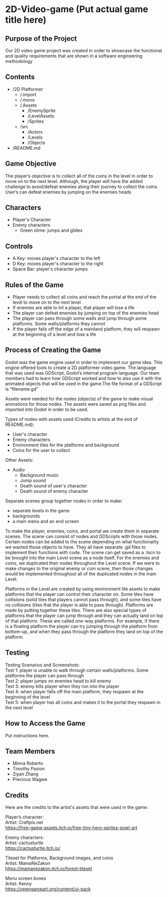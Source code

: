 # 2D-Video-game (Put actual game title here)

## Purpose of the Project
Our 2D video game project was created in order to showcase the functional and quality requirements that are shown in a software engineering methodology

## Contents

* /2D Platformer
     * /.import
     * /.mono
     * /.Assets
          * /EnemySprite
          * /LevelAssets
          * /Sprites
     * /src
          * /Actors
          * /Levels
          * /Objects
* /README.md


## Game Objective 

The player’s objective is to collect all of the coins in the level in order to move on to the next level. Although, the player will have the added challenge to avoid/defeat enemies along their journey to collect the coins. User’s can defeat enemies by jumping on the enemies heads


## Characters

* Player's Character 
* Enemy characters
  - Green slime: jumps and glides


## Controls

* A Key: moves player's character to the left
* D Key: moves player's character to the right
* Space Bar: player's character jumps

## Rules of the Game

* Player needs to collect all coins and reach the portal at the end of the level to move on to the next level
* If enemies are able to hit a player, that player will lose a life
* The player can defeat enemies by jumping on top of the enemies head
* The player can pass through some walls and jump through some platforms. Some walls/platforms they cannot
* If the player falls off the edge of a mainland platform, they will respawn at the beginning of a level and lose a life


## Process of Creating the Game

Godot was the game engine used in order to implement our game idea. This engine offered tools to create a 2D platformer video game.
The language that was used was GDScript, Godot’s internal program language. 
Our team members had to learn how GDScript worked and how to also use it with the animated objects that will be used in the game.The file format of a GDScript is “filename.gd”

Assets were needed  for the nodes (objects) of the game  to make visual animations for those nodes. The assets were saved as png files and imported into Godot in order to be used. 

Types of nodes with assets used (Credits to artists at the end of README.md):
* User's character
* Enemy characters
* Environment tiles for the platforms and background
* Coins for the user to collect

Other Assets:
* Audio
    - Background music
    - Jump sound
    - Death sound of user's character
    - Death sound of enemy character

Separate scenes group together nodes in order to make:
* separate levels in the game
* backgrounds
* a main menu and an end screen

To make the player, enemies, coins, and portal we create them in separate scenes. The scene can consist of nodes and GDScripts with those nodes. Certain nodes can be added to the scene depending on what functionality we wanted those objects to have. They all have separate .gd files to implement their functions with code. The scene can get saved as a .tscn to be brought into the main Level scene as a node itself. For the enemies and coins, we duplicated their nodes throughout the Level scene. If we were to make changes to the original enemy or coin scene, then those changes would be implemented throughout all of the duplicated nodes in the main Level. 

Platforms in the Level are created by using environment tile assets to make platforms that the player can control their character on. Some tiles have collisions (solid tiles that players cannot pass through), and some tiles have no collisions (tiles that the player is able to pass through). Platforms are made by putting together these tiles. There are also special types of platforms that the player can jump through and they can actually land on top of that platform. These are called one-way platforms. For example, if there is a floating platform the player can try jumping through the platform from bottom-up, and when they pass through the platform they land on top of the platform.


## Testing 

Testing Scenarios and Screenshots: </br>
Test 1: player is unable to walk through certain walls/platforms. Some platforms the player can pass through </br>
Test 2: player jumps on enemies head to kill enemy </br>
Test 3: enemy kills player when they run into the player </br>
Test 4: when player falls off the main platform, they respawn at the beginning of the level  </br>
Test 5: when player has all coins and makes it to the portal they respawn in the next level </br>

## How to Access the Game
Put instructions here. 

## Team Members 
* Minna Roberto 
* Timothy Pasion
* Ziyan Zhang
* Precious Wagwe

## Credits
Here are the credits to the artist's assets that were used in the game:

Player’s character: </br>
Artist: Craftpix.net </br>
https://free-game-assets.itch.io/free-tiny-hero-sprites-pixel-art </br>

Enemy characters: </br>
Artist: cactusturtle </br>
https://cactusturtle.itch.io/ </br>

Tileset for Platforms, Background images, and coins </br>
Artist: MamaNeZakon </br>
https://mamanezakon.itch.io/forest-tileset  </br>

Menu screen boxes </br>
Artist: Kenny </br>
https://opengameart.org/content/ui-pack </br>

